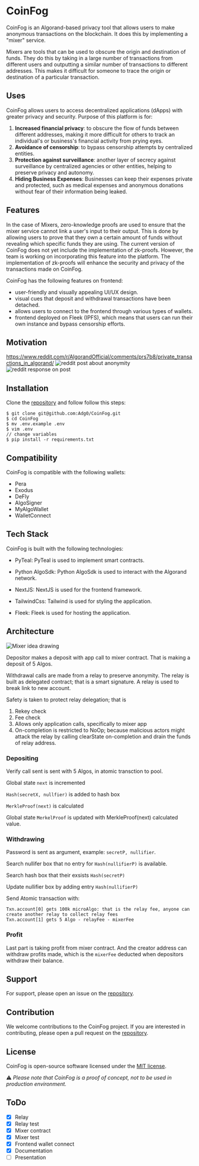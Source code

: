 # CoinFog

CoinFog is an Algorand-based privacy tool that allows users to make anonymous transactions on the blockchain.
It does this by implementing a "mixer" service.

Mixers are tools that can be used to obscure the origin and destination of funds.
They do this by taking in a large number of transactions from different users and outputting a similar number of transactions to different addresses.
This makes it difficult for someone to trace the origin or destination of a particular transaction.

## Uses

CoinFog allows users to access decentralized applications (dApps) with greater privacy and security.
Purpose of this platform is for:

1. **Increased financial privacy**: to obscure the flow of funds between different addresses, making it more difficult for others to track an individual's or business's financial activity from prying eyes.
2. **Avoidance of censorship**: to bypass censorship attempts by centralized entities.
3. **Protection against surveillance**: another layer of secrecy against surveillance by centralized agencies or other entities, helping to preserve privacy and autonomy.
4. **Hiding Business Expenses**: Businesses can keep their expenses private and protected, such as medical expenses and anonymous donations
without fear of their information being leaked.

## Features

In the case of Mixers, zero-knowledge proofs are used to ensure that the mixer service cannot link a user's input to their output.
This is done by allowing users to prove that they own a certain amount of funds without revealing which specific funds they are using.
The current version of CoinFog does not yet include the implementation of zk-proofs.
However, the team is working on incorporating this feature into the platform.
The implementation of zk-proofs will enhance the security and privacy of the transactions made on CoinFog.

CoinFog has the following features on frontend:

- user-friendly and visually appealing UI/UX design.
- visual cues that deposit and withdrawal transactions have been detached.
- allows users to connect to the frontend through various types of wallets.
- frontend deployed on Fleek (IPFS), which means that users can run their own instance and bypass censorship efforts.


## Motivation

https://www.reddit.com/r/AlgorandOfficial/comments/prs7b8/private_transactions_in_algorand/
![reddit post about anonymity](./docs/um_reddit.png)
![reddit response on post](./docs/um_reddit_resp.png)

## Installation

Clone the [repository](https://github.com/Adg0/CoinFog) and follow follow this steps:

```console
$ git clone git@github.com:Adg0/CoinFog.git
$ cd CoinFog
$ mv .env.example .env
$ vim .env
// change variables
$ pip install -r requirements.txt
```

## Compatibility

CoinFog is compatible with the following wallets:

- Pera
- Exodus
- DeFly
- AlgoSigner
- MyAlgoWallet
- WalletConnect

## Tech Stack

CoinFog is built with the following technologies:

- PyTeal: PyTeal is used to implement smart contracts.

- Python AlgoSdk: Python AlgoSdk is used to interact with the Algorand network.

- NextJS: NextJS is used for the frontend framework.

- TailwindCss: Tailwind is used for styling the application.

- Fleek: Fleek is used for hosting the application.


## Architecture

![Mixer idea drawing](./docs/Mixer_idea.jpg)

Depositor makes a deposit with app call to mixer contract. That is making a deposit of 5 Algos.

Withdrawal calls are made from a relay to preserve anonymity.
The relay is built as delegated contract; that is a smart signature.
A relay is used to break link to new account.

Safety is taken to protect relay delegation; that is

1. Rekey check
2. Fee check
3. Allows only application calls, specifically to mixer app
4. On-completion is restricted to NoOp; because malicious actors might attack the relay by calling clearState on-completion and drain the funds of relay address.

### Depositing

Verify call sent is sent with 5 Algos, in atomic transction to pool.

Global state `next` is incremented

`Hash(secretX, nullfier)` is added to hash box

`MerkleProof(next)` is calculated

Global state `MerkelProof` is updated with MerkleProof(next) calculated value.

### Withdrawing

Password is sent as argument, example: `secretP, nullifier`.

Search nullifer box that no entry for `Hash(nullifierP)` is available.

Search hash box that their exsists `Hash(secretP)`

Update nullifier box by adding entry `Hash(nullifierP)`

Send Atomic transaction with:

```
Txn.account[0] gets 100k microAlgo: that is the relay fee, anyone can create another relay to collect relay fees
Txn.account[1] gets 5 Algo - relayFee - mixerFee
```

### Profit

Last part is taking profit from mixer contract.
And the creator address can withdraw profits made, which is the `mixerFee` deducted when depositors withdraw their balance.

## Support

For support, please open an issue on the [repository](https://github.com/Adg0/CoinFog/issues).

## Contribution

We welcome contributions to the CoinFog project.
If you are interested in contributing, please open a pull request on the [repository](https://github.com/Adg0/CoinFog/pulls).

## License

CoinFog is open-source software licensed under the [MIT license](https://github.com/Adg0/CoinFog/blob/main/LICENSE).

:warning: _Please note that CoinFog is a proof of concept, not to be used in production environment._

## ToDo

- [x] Relay
- [x] Relay test
- [x] Mixer contract
- [x] Mixer test
- [x] Frontend wallet connect
- [x] Documentation
- [ ] Presentation
